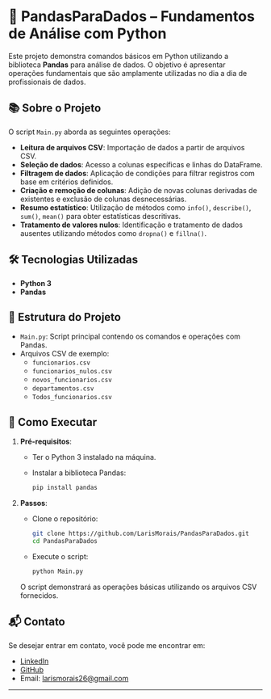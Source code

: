 
# 🐼 PandasParaDados – Fundamentos de Análise com Python

Este projeto demonstra comandos básicos em Python utilizando a biblioteca **Pandas** para análise de dados. O objetivo é apresentar operações fundamentais que são amplamente utilizadas no dia a dia de profissionais de dados.

## 📚 Sobre o Projeto

O script `Main.py` aborda as seguintes operações:

- **Leitura de arquivos CSV**: Importação de dados a partir de arquivos CSV.
- **Seleção de dados**: Acesso a colunas específicas e linhas do DataFrame.
- **Filtragem de dados**: Aplicação de condições para filtrar registros com base em critérios definidos.
- **Criação e remoção de colunas**: Adição de novas colunas derivadas de existentes e exclusão de colunas desnecessárias.
- **Resumo estatístico**: Utilização de métodos como `info()`, `describe()`, `sum()`, `mean()` para obter estatísticas descritivas.
- **Tratamento de valores nulos**: Identificação e tratamento de dados ausentes utilizando métodos como `dropna()` e `fillna()`.

## 🛠️ Tecnologias Utilizadas

- **Python 3**
- **Pandas**

## 📁 Estrutura do Projeto

- `Main.py`: Script principal contendo os comandos e operações com Pandas.
- Arquivos CSV de exemplo:
  - `funcionarios.csv`
  - `funcionarios_nulos.csv`
  - `novos_funcionarios.csv`
  - `departamentos.csv`
  - `Todos_funcionarios.csv`

## 🚀 Como Executar

1. **Pré-requisitos**:
   - Ter o Python 3 instalado na máquina.
   - Instalar a biblioteca Pandas:

     ```bash
     pip install pandas
     ```

2. **Passos**:
   - Clone o repositório:

     ```bash
     git clone https://github.com/LarisMorais/PandasParaDados.git
     cd PandasParaDados
     ```

   - Execute o script:

     ```bash
     python Main.py
     ```

   O script demonstrará as operações básicas utilizando os arquivos CSV fornecidos.

## 📬 Contato

Se desejar entrar em contato, você pode me encontrar em:


- [LinkedIn](https://www.linkedin.com/in/larissamorais26/)
- [GitHub](https://github.com/LarisMorais)
- Email: larismorais26@gmail.com

---

